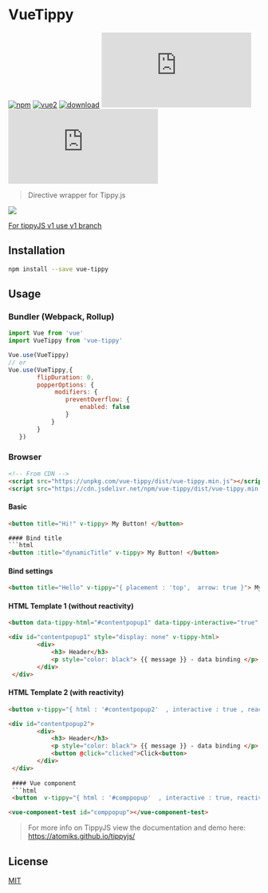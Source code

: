 # VueTippy


[![npm](https://img.shields.io/npm/v/vue-tippy.svg)](https://www.npmjs.com/package/vue-tippy) [![vue2](https://img.shields.io/badge/vue-2.x-brightgreen.svg)](https://vuejs.org/) [![download](https://img.shields.io/npm/dt/vue-tippy.svg)](https://www.npmjs.com/package/vue-tippy) [![size](http://img.badgesize.io/kabbouchi/vue-tippy/master/dist/vue-tippy.min.js?label=size)](https://github.com/kabbouchi/vue-tippy/tree/master/dist/vue-tippy.min.js) [![gzip size](http://img.badgesize.io/kabbouchi/vue-tippy/master/dist/vue-tippy.min.js?compression=gzip&label=gzip+size)](https://github.com/kabbouchi/vue-tippy/tree/master/dist/vue-tippy.min.js)


> Directive wrapper for Tippy.js

![](https://github.com/KABBOUCHI/vue-tippy/blob/master/preview.gif?v0.3.0)

<aside class="notice">
<a href="https://github.com/KABBOUCHI/vue-tippy/tree/v1">For tippyJS v1 use v1 branch</a>
</aside>

## Installation

```bash
npm install --save vue-tippy
```

## Usage

### Bundler (Webpack, Rollup)

```js
import Vue from 'vue'
import VueTippy from 'vue-tippy'

Vue.use(VueTippy)
// or
Vue.use(VueTippy,{
        flipDuration: 0,
        popperOptions: {
             modifiers: {
                preventOverflow: {
                    enabled: false
                }
            }
        }
   })
```

### Browser

```html
<!-- From CDN -->
<script src="https://unpkg.com/vue-tippy/dist/vue-tippy.min.js"></script>
<script src="https://cdn.jsdelivr.net/npm/vue-tippy/dist/vue-tippy.min.js"></script>
```

#### Basic
```html
<button title="Hi!" v-tippy> My Button! </button>

#### Bind title
```html
<button :title="dynamicTitle" v-tippy> My Button! </button>
```

#### Bind settings
```html
<button title="Hello" v-tippy="{ placement : 'top',  arrow: true }"> My Button! </button>
```

#### HTML Template 1 (without reactivity)
```html
<button data-tippy-html="#contentpopup1" data-tippy-interactive="true" v-tippy> My Button! </button>
```
```html
<div id="contentpopup1" style="display: none" v-tippy-html>
        <div>
            <h3> Header</h3>
            <p style="color: black"> {{ message }} - data binding </p>
        </div>
 </div>
```


#### HTML Template 2 (with reactivity)
```html
<button v-tippy="{ html : '#contentpopup2'  , interactive : true , reactive : true }"> My Button! </button>
```
```html
<div id="contentpopup2">
        <div>
            <h3> Header</h3>
            <p style="color: black"> {{ message }} - data binding </p>
            <button @click="clicked">Click<button>
        </div>
 </div>
 
 #### Vue component
 ```html
 <button  v-tippy="{ html : '#comppopup'  , interactive : true, reactive : true }"> My Button! </button>
 ```
 ```html
 <vue-component-test id="comppopup"></vue-component-test>
 ```
 
> For more info on TippyJS view the documentation and demo here: https://atomiks.github.io/tippyjs/

## License

[MIT](http://opensource.org/licenses/MIT)
